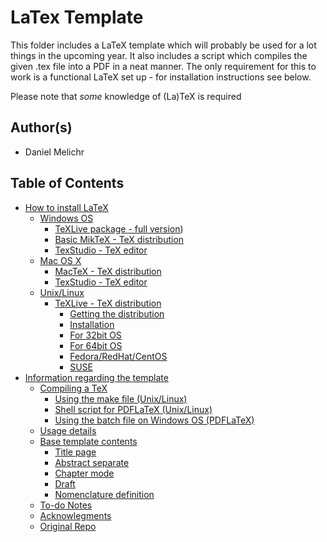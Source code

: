LaTex Template
====================

This folder includes a LaTeX template which will probably be used for a lot things in the upcoming year. It also includes a script which compiles the given .tex file into a PDF in a neat manner. The only requirement for this to work is a functional LaTeX set up - for installation instructions see below.

Please note that *some* knowledge of (La)TeX is required


## Author(s)
- Daniel Melichr

## Table of Contents
- [How to install LaTeX](LATEX-INSTALL.md)
    - [Windows OS](LATEX-INSTALL.md)
        - [TeXLive package - full version](LATEX-INSTALL.md))
        - [Basic MikTeX - TeX  distribution](LATEX-INSTALL.md)
        - [TexStudio - TeX  editor](LATEX-INSTALL.md)
    - [Mac OS X](LATEX-INSTALL.md)
        - [MacTeX - TeX  distribution](LATEX-INSTALL.md)
        - [TexStudio - TeX  editor](LATEX-INSTALL.md)
    - [Unix/Linux](LATEX-INSTALL.md)
        - [TeXLive - TeX  distribution](LATEX-INSTALL.md)
            - [Getting the distribution](LATEX-INSTALL.md)
            - [Installation](LATEX-INSTALL.md)
            - [For 32bit OS](LATEX-INSTALL.md)
            - [For 64bit OS](LATEX-INSTALL.md)
            - [Fedora/RedHat/CentOS](LATEX-INSTALL.md)
            - [SUSE](LATEX-INSTALL.md)
- [Information regarding the template](TEMPLATE-INFO.md)
    - [Compiling a TeX ](TEMPLATE-INFO.md)
        - [Using the make file (Unix/Linux)](TEMPLATE-INFO.md)
        - [Shell script for PDFLaTeX (Unix/Linux)](TEMPLATE-INFO.md)
        - [Using the batch file on Windows OS (PDFLaTeX)](TEMPLATE-INFO.md)
    - [Usage details](TEMPLATE-INFO.md)
    - [Base template contents](TEMPLATE-INFO.md)
        - [Title page](TEMPLATE-INFO.md)
        - [Abstract separate](TEMPLATE-INFO.md)
        - [Chapter mode](TEMPLATE-INFO.md)
        - [Draft](TEMPLATE-INFO.md)
        - [Nomenclature definition](TEMPLATE-INFO.md)
    - [To-do Notes](TEMPLATE-INFO.md)
    - [Acknowlegments](TEMPLATE-INFO.md)
    - [Original Repo](TEMPLATE-INFO.md)         
